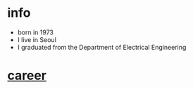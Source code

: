 # info 

- born in 1973
- I live in Seoul
- I graduated from the Department of Electrical Engineering

# [career](https://github.com/vrwolf1004/info/blob/main/career.md)
